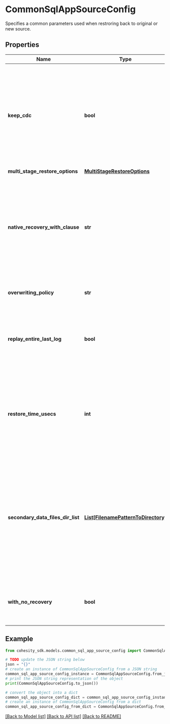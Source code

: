 # CommonSqlAppSourceConfig

Specifies a common parameters used when restroring back to original or new source.

## Properties

Name | Type | Description | Notes
------------ | ------------- | ------------- | -------------
**keep_cdc** | **bool** | Specifies whether to keep CDC (Change Data Capture) on recovered databases or not. If not passed, this is assumed to be true. If withNoRecovery is passed as true, then this field must not be set to true. Passing this field as true in this scenario will be a invalid request. | [optional] 
**multi_stage_restore_options** | [**MultiStageRestoreOptions**](MultiStageRestoreOptions.md) |  | [optional] 
**native_recovery_with_clause** | **str** | &#39;with_clause&#39; contains &#39;with clause&#39; to be used in native sql restore command. This is only applicable for database restore of native sql backup. Here user can specify multiple restore options. Example: &#39;WITH BUFFERCOUNT &#x3D; 575, MAXTRANSFERSIZE &#x3D; 2097152&#39;. | [optional] 
**overwriting_policy** | **str** | Specifies a policy to be used while recovering existing databases. | [optional] 
**replay_entire_last_log** | **bool** | Specifies the option to set replay last log bit while creating the sql restore task and doing restore to latest point-in-time. If this is set to true, we will replay the entire last log without STOPAT. | [optional] 
**restore_time_usecs** | **int** | Specifies the time in the past to which the Sql database needs to be restored. This allows for granular recovery of Sql databases. If this is not set, the Sql database will be restored from the full/incremental snapshot. | [optional] 
**secondary_data_files_dir_list** | [**List[FilenamePatternToDirectory]**](FilenamePatternToDirectory.md) | Specifies the secondary data filename pattern and corresponding direcories of the DB. Secondary data files are optional and are user defined. The recommended file extention for secondary files is \&quot;.ndf\&quot;. If this option is specified and the destination folders do not exist they will be automatically created. | [optional] 
**with_no_recovery** | **bool** | Specifies the flag to bring DBs online or not after successful recovery. If this is passed as true, then it means DBs won&#39;t be brought online. | [optional] 

## Example

```python
from cohesity_sdk.models.common_sql_app_source_config import CommonSqlAppSourceConfig

# TODO update the JSON string below
json = "{}"
# create an instance of CommonSqlAppSourceConfig from a JSON string
common_sql_app_source_config_instance = CommonSqlAppSourceConfig.from_json(json)
# print the JSON string representation of the object
print(CommonSqlAppSourceConfig.to_json())

# convert the object into a dict
common_sql_app_source_config_dict = common_sql_app_source_config_instance.to_dict()
# create an instance of CommonSqlAppSourceConfig from a dict
common_sql_app_source_config_from_dict = CommonSqlAppSourceConfig.from_dict(common_sql_app_source_config_dict)
```
[[Back to Model list]](../README.md#documentation-for-models) [[Back to API list]](../README.md#documentation-for-api-endpoints) [[Back to README]](../README.md)


